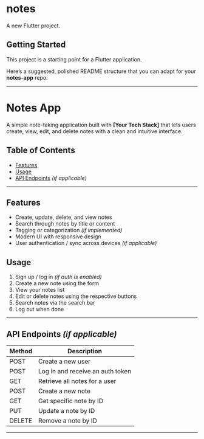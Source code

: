 # notes

A new Flutter project.

## Getting Started

This project is a starting point for a Flutter application.


Here’s a suggested, polished README structure that you can adapt for your **notes-app** repo:

---

#  Notes App

A simple note-taking application built with **\[Your Tech Stack]** that lets users create, view, edit, and delete notes with a clean and intuitive interface.

##  Table of Contents

* [Features](#features)
* [Usage](#usage)
* [API Endpoints](#api-endpoints) *(if applicable)*

---

##  Features

*  Create, update, delete, and view notes
*  Search through notes by title or content
*  Tagging or categorization *(if implemented)*
*  Modern UI with responsive design
*  User authentication / sync across devices *(if applicable)*


##  Usage

1. Sign up / log in *(if auth is enabled)*
2. Create a new note using the form
3. View your notes list
4. Edit or delete notes using the respective buttons
5. Search notes via the search bar
6. Log out when done

---

##  API Endpoints *(if applicable)*

| Method | Description                      |
| ------ | -------------------------------- |
| POST   | Create a new user                |
| POST   | Log in and receive an auth token |
| GET    | Retrieve all notes for a user    |
| POST   | Create a new note                |
| GET    | Get specific note by ID          |
| PUT    | Update a note by ID              |
| DELETE | Remove a note by ID              |

---
